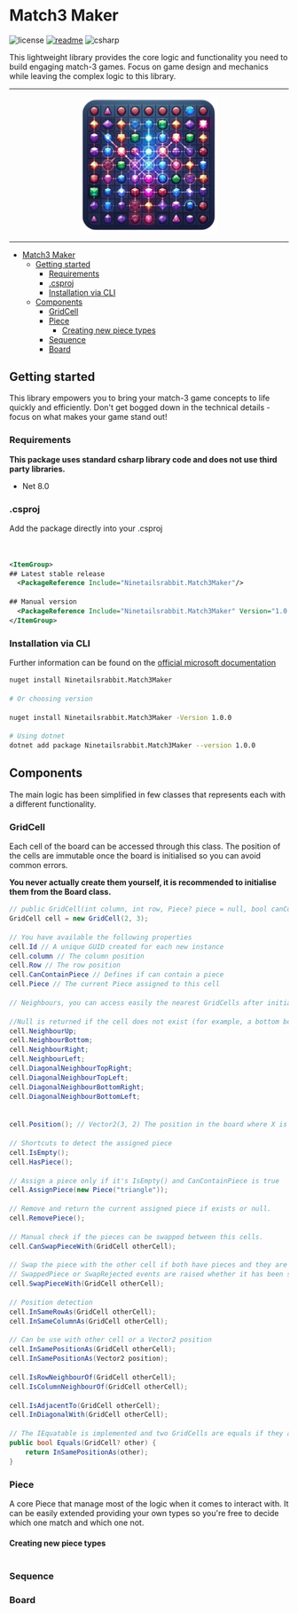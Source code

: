 # Match3 Maker

![license](https://badgen.net/static/License/MIT/yellow)
[![readme](https://badgen.net/static/README/📃/yellow)](https://github.com/ninetailsrabbit/Match3Maker/README.md)
![csharp](https://img.shields.io/badge/C%23-239120?style//for-the-badge&logo//c-sharp&logoColor//white)

This lightweight library provides the core logic and functionality you need to build engaging match-3 games. Focus on game design and mechanics while leaving the complex logic to this library.

---

<p align="center">
<img alt="Godot-XTension-Pack" src="Match3Maker/icon.png" width="250">
</p>

---

- [Match3 Maker](#match3-maker)
  - [Getting started](#getting-started)
    - [Requirements](#requirements)
    - [.csproj](#csproj)
    - [Installation via CLI](#installation-via-cli)
  - [Components](#components)
    - [GridCell](#gridcell)
    - [Piece](#piece)
      - [Creating new piece types](#creating-new-piece-types)
    - [Sequence](#sequence)
    - [Board](#board)

## Getting started

This library empowers you to bring your match-3 game concepts to life quickly and efficiently. Don't get bogged down in the technical details - focus on what makes your game stand out!

### Requirements

**This package uses standard csharp library code and does not use third party libraries.**

- Net 8.0

### .csproj

Add the package directly into your .csproj

```xml


<ItemGroup>
## Latest stable release
  <PackageReference Include="Ninetailsrabbit.Match3Maker"/>

## Manual version
  <PackageReference Include="Ninetailsrabbit.Match3Maker" Version="1.0.0" />
</ItemGroup>
```

### Installation via CLI

Further information can be found on the [official microsoft documentation](https://learn.microsoft.com/en-us/nuget/consume-packages/install-use-packages-nuget-cli)

```sh
nuget install Ninetailsrabbit.Match3Maker

# Or choosing version

nuget install Ninetailsrabbit.Match3Maker -Version 1.0.0

# Using dotnet
dotnet add package Ninetailsrabbit.Match3Maker --version 1.0.0
```

## Components

The main logic has been simplified in few classes that represents each with a different functionality.

### GridCell

Each cell of the board can be accessed through this class. The position of the cells are immutable once the board is initialised so you can avoid common errors.

**You never actually create them yourself, it is recommended to initialise them from the Board class.**

```csharp
// public GridCell(int column, int row, Piece? piece = null, bool canContainPiece = true)
GridCell cell = new GridCell(2, 3);

// You have available the following properties
cell.Id // A unique GUID created for each new instance
cell.column // The column position
cell.Row // The row position
cell.CanContainPiece // Defines if can contain a piece
cell.Piece // The current Piece assigned to this cell

// Neighbours, you can access easily the nearest GridCells after initialize the board to the corresponding neighbour in the board. This improves performance as it only needs to be calculated once.

//Null is returned if the cell does not exist (for example, a bottom border cell does not have a neighbour bottom)
cell.NeighbourUp;
cell.NeighbourBottom;
cell.NeighbourRight;
cell.NeighbourLeft;
cell.DiagonalNeighbourTopRight;
cell.DiagonalNeighbourTopLeft;
cell.DiagonalNeighbourBottomRight;
cell.DiagonalNeighbourBottomLeft;


cell.Position(); // Vector2(3, 2) The position in the board where X is the row and Y is the column

// Shortcuts to detect the assigned piece
cell.IsEmpty();
cell.HasPiece();

// Assign a piece only if it's IsEmpty() and CanContainPiece is true
cell.AssignPiece(new Piece("triangle"));

// Remove and return the current assigned piece if exists or null.
cell.RemovePiece();

// Manual check if the pieces can be swapped between this cells.
cell.CanSwapPieceWith(GridCell otherCell);

// Swap the piece with the other cell if both have pieces and they are not locked (CanSwapPieceWith is called internally).
// SwappedPiece or SwapRejected events are raised whether it has been successful or not.
cell.SwapPieceWith(GridCell otherCell);

// Position detection
cell.InSameRowAs(GridCell otherCell);
cell.InSameColumnAs(GridCell otherCell);

// Can be use with other cell or a Vector2 position
cell.InSamePositionAs(GridCell otherCell);
cell.InSamePositionAs(Vector2 position);

cell.IsRowNeighbourOf(GridCell otherCell);
cell.IsColumnNeighbourOf(GridCell otherCell);

cell.IsAdjacentTo(GridCell otherCell);
cell.InDiagonalWith(GridCell otherCell);

// The IEquatable is implemented and two GridCells are equals if they are on the same position
public bool Equals(GridCell? other) {
    return InSamePositionAs(other);
}
```

### Piece

A core Piece that manage most of the logic when it comes to interact with. It can be easily extended providing your own types so you're free to decide which one match and which one not.

#### Creating new piece types

```csharp


```

### Sequence

### Board
